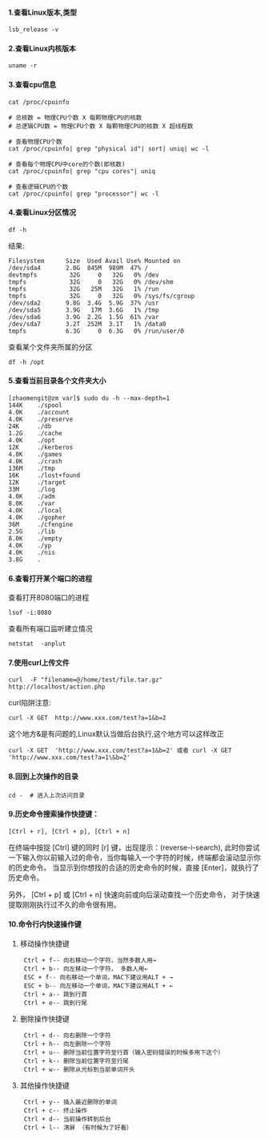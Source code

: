 #### 1.查看Linux版本,类型

    lsb_release -v
    
#### 2.查看Linux内核版本

    uname -r
    
#### 3.查看cpu信息

    cat /proc/cpuinfo

    # 总核数 = 物理CPU个数 X 每颗物理CPU的核数 
    # 总逻辑CPU数 = 物理CPU个数 X 每颗物理CPU的核数 X 超线程数

    # 查看物理CPU个数
    cat /proc/cpuinfo| grep "physical id"| sort| uniq| wc -l

    # 查看每个物理CPU中core的个数(即核数)
    cat /proc/cpuinfo| grep "cpu cores"| uniq

    # 查看逻辑CPU的个数
    cat /proc/cpuinfo| grep "processor"| wc -l
    
#### 4.查看Linux分区情况

    df -h
    
结果:    
    
    Filesystem      Size  Used Avail Use% Mounted on
    /dev/sda4       2.0G  845M  989M  47% /
    devtmpfs         32G     0   32G   0% /dev
    tmpfs            32G     0   32G   0% /dev/shm
    tmpfs            32G   25M   32G   1% /run
    tmpfs            32G     0   32G   0% /sys/fs/cgroup
    /dev/sda2       9.8G  3.4G  5.9G  37% /usr
    /dev/sda5       3.9G   17M  3.6G   1% /tmp
    /dev/sda6       3.9G  2.2G  1.5G  61% /var
    /dev/sda7       3.2T  252M  3.1T   1% /data0
    tmpfs           6.3G     0  6.3G   0% /run/user/0
    
查看某个文件夹所属的分区

    df -h /opt
    
#### 5.查看当前目录各个文件夹大小

```
[zhaomengit@zm var]$ sudo du -h --max-depth=1 
144K    ./spool
4.0K    ./account
4.0K    ./preserve
24K     ./db
1.2G    ./cache
4.0K    ./opt
12K     ./kerberos
4.0K    ./games
4.0K    ./crash
136M    ./tmp
16K     ./lost+found
12K     ./target
33M     ./log
4.0K    ./adm
8.0K    ./var
4.0K    ./local
4.0K    ./gopher
36M     ./cfengine
2.5G    ./lib
8.0K    ./empty
4.0K    ./yp
4.0K    ./nis
3.8G    .
```
    
#### 6.查看打开某个端口的进程

查看打开8080端口的进程


```
lsof -i:8080
```

查看所有端口监听建立情况

```
netstat  -anplut
```

#### 7.使用curl上传文件

```
curl  -F "filename=@/home/test/file.tar.gz" http://localhost/action.php
```
curl陷阱注意:

```
curl -X GET  http://www.xxx.com/test?a=1&b=2
```

这个地方&是有问题的,Linux默认当做后台执行,这个地方可以这样改正

```
curl -X GET  'http://www.xxx.com/test?a=1&b=2' 或者 curl -X GET  'http://www.xxx.com/test?a=1\&b=2'
```

#### 8.回到上次操作的目录

```
cd -  # 进入上次访问目录
```

#### 9.历史命令搜索操作快捷键：

```
[Ctrl + r], [Ctrl + p], [Ctrl + n]
```

在终端中按捉 [Ctrl] 键的同时 [r] 键，出现提示：(reverse-i-search), 
此时你尝试一下输入你以前输入过的命令，当你每输入一个字符的时候，终端都会滚动显示你的历史命令。
当显示到你想找的合适的历史命令的时候，直接 [Enter]，就执行了历史命令。

另外， [Ctrl + p] 或 [Ctrl + n] 快速向前或向后滚动查找一个历史命令，
对于快速提取刚刚执行过不久的命令很有用。

#### 10.命令行内快速操作键

1. 移动操作快捷键

        Ctrl + f-- 向右移动一个字符，当然多数人用→
        Ctrl + b-- 向左移动一个字符， 多数人用←
        ESC + f-- 向右移动一个单词，MAC下建议用ALT + →
        ESC + b-- 向左移动一个单词，MAC下建议用ALT + ←
        Ctrl + a-- 跳到行首
        Ctrl + e-- 跳到行尾

2. 删除操作快捷键

        Ctrl + d-- 向右删除一个字符
        Ctrl + h-- 向左删除一个字符
        Ctrl + u-- 删除当前位置字符至行首（输入密码错误的时候多用下这个）
        Ctrl + k-- 删除当前位置字符至行尾
        Ctrl + w-- 删除从光标到当前单词开头

3. 其他操作快捷键

        Ctrl + y-- 插入最近删除的单词
        Ctrl + c-- 终止操作
        Ctrl + d-- 当前操作转到后台
        Ctrl + l-- 清屏 （有时候为了好看）
